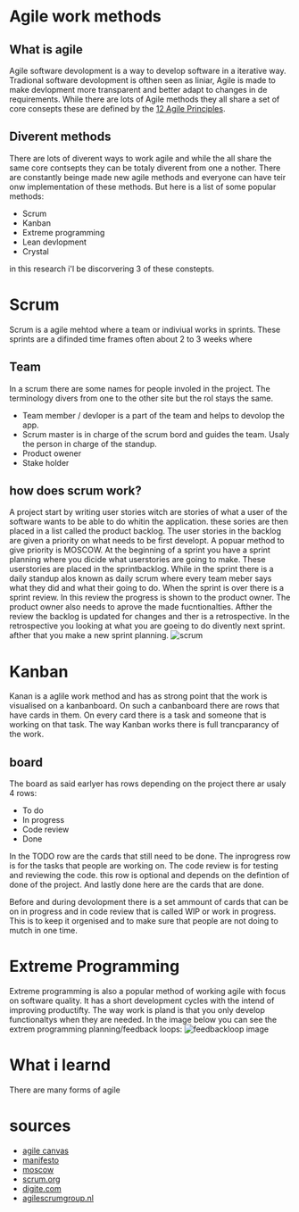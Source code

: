 # Agile work methods

## What is agile
Agile software devolopment is a way to develop software in a iterative way. Tradional software devolopment is ofthen seen as liniar, Agile is made to make devlopment more transparent and better adapt to changes in de requirements. While there are lots of Agile methods they all share a set of core consepts these are defined by the [12 Agile Principles](https://agilemanifesto.org/principles.html).

## Diverent methods
There are lots of diverent ways to work agile and while the all share the same core contsepts they can be totaly diverent from one a nother. There are constantly beinge made new agile methods and everyone can have teir onw implementation of these methods. But here is a list of some popular methods:
- Scrum
- Kanban
- Extreme programming
- Lean devlopment
- Crystal

in this research i'l be discorvering 3 of these constepts.

# Scrum
Scrum is a agile mehtod where a team or indiviual works in sprints. These sprints are a difinded time frames often about 2 to 3 weeks where 

## Team
In a scrum there are some names for people involed in the project. The terminology divers from one to the other site but the rol stays the same.
- Team member / devloper is a part of the team and helps to devolop the app.
- Scrum master is in charge of the scrum bord and guides the team. Usaly the person in charge of the standup. 
- Product owener
- Stake holder


## how does scrum work?
A project start by writing user stories witch are stories of what a user of the software wants to be able to do whitin the application. these sories are then placed in a list called the product backlog. The user stories in the backlog are given a priority on what needs to be first developt. A popuar method to give priority is MOSCOW. At the beginning of a sprint you have a sprint planning where you dicide what userstories are going to make. These userstories are placed in the sprintbacklog. While in the sprint there is a daily standup alos known as daily scrum where every team meber says what they did and what their going to do. When the sprint is over there is a sprint review. In this review the progress is shown to the product owner. The product owner also needs to aprove the made fucntionalties. Afther the review the backlog is updated for changes and ther is a retrospective. In the retrospective you looking at what you are goeing to do divently next sprint. afther that you make a new sprint planning.
![scrum]()

# Kanban
Kanan is a aglile work method and has as strong point that the work is visualised on a kanbanboard. On such a canbanboard there are rows that have cards in them. On every card there is a task and someone that is working on that task. The way Kanban works there is full trancparancy of the work. 

## board
The board as said earlyer has rows depending on the project there ar usaly 4 rows:
- To do
- In progress
- Code review
- Done

In the TODO row are the cards that still need to be done. The inprogress row is for the tasks that people are working on. The code review is for testing and reviewing the code. this row is optional and depends on the defintion of done of the project. And lastly done here are the cards that are done.

Before and during devolopment there is a set ammount of cards that can be on in progress and in code review that is called WIP or work in progress. This is to keep it orgenised and to make sure that people are not doing to mutch in one time. 

# Extreme Programming
Extreme programming is also a popular method of working agile with focus on software quality. It has a short development cycles with the intend of improving productifty. The way work is pland is that you only develop functionaltys when they are needed. In the image below you can see the extrem programming planning/feedback loops:
![feedbackloop image]()

# What i learnd
There are many forms of agile 



# sources
- [agile canvas](https://fhict.instructure.com/courses/12075/pages/project-management-agile-why-and-how?module_item_id=749676)
- [manifesto](https://agilemanifesto.org/)
- [moscow](https://www.techtarget.com/searchsoftwarequality/definition/MoSCoW-method)
- [scrum.org](https://www.scrum.org/resources/what-is-scrum)
- [digite.com](https://www.digite.com/agile/scrum-methodology/)
- [agilescrumgroup.nl](https://agilescrumgroup.nl/wat-is-scrum-methode/)



